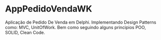# AppPedidoVendaWK
 Aplicação de Pedido De Venda em Delphi. Implementando Design Patterns como: MVC, UnitOfWork. Bem como seguindo alguns principios POO, SOLID, Clean Code.
